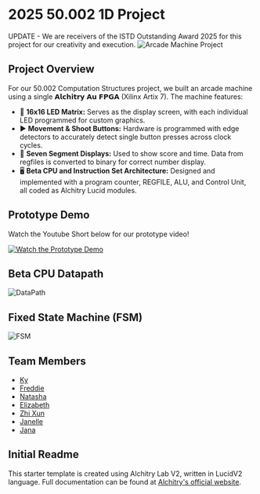 # 2025 50.002 1D Project

UPDATE - We are receivers of the ISTD Outstanding Award 2025 for this project for our creativity and execution.
![Arcade Machine Project](https://drive.google.com/uc?id=1bPgjYnJbKQIEttYv0AW8WhygEeJFdnh-)

## Project Overview

For our 50.002 Computation Structures project, we built an arcade machine using a single 𝗔𝗹𝗰𝗵𝗶𝘁𝗿𝘆 𝗔𝘂 𝗙𝗣𝗚𝗔 (Xilinx Artix 7). The machine features:

- 🔳 **16x16 LED Matrix:** Serves as the display screen, with each individual LED programmed for custom graphics.
- ▶️ **Movement & Shoot Buttons:** Hardware is programmed with edge detectors to accurately detect single button presses across clock cycles.
- 🔢 **Seven Segment Displays:** Used to show score and time. Data from regfiles is converted to binary for correct number display.
- 🖥️ **Beta CPU and Instruction Set Architecture:** Designed and implemented with a program counter, REGFILE, ALU, and Control Unit, all coded as Alchitry Lucid modules.

## Prototype Demo
Watch the Youtube Short below for our prototype video!

[![Watch the Prototype Demo](https://img.youtube.com/vi/AH0uyNu-OIY/maxresdefault.jpg)](https://youtube.com/shorts/AH0uyNu-OIY?feature=share)

## Beta CPU Datapath
![DataPath](https://drive.google.com/file/d/1RDd59E7DtQBaoqAxMRoyGrDUh-20KJFI/view?usp=sharing)

## Fixed State Machine (FSM)
![FSM](https://drive.google.com/file/d/1p2g_cbhQf4OOoJqhK9_C0jr8uwwUj4j_/view?usp=sharing)

## Team Members

- [Ky](https://github.com/Kydinhvan)
- [Freddie](https://github.com/FredSterz)
- [Natasha](https://github.com/natasha-sutd)
- [Elizabeth](https://github.com/ELIBERP)
- [Zhi Xun](https://github.com/zed-ex)
- [Janelle](https://github.com/janfjxuan)
- [Jana](https://github.com/janaleong)

## Initial Readme
This starter template is created using Alchitry Lab V2, written in LucidV2 language. Full documentation can be found at [Alchitry's official website](https://alchitry.com/tutorials/).
